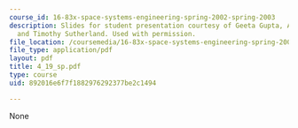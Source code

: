 ```yaml
---
course_id: 16-83x-space-systems-engineering-spring-2002-spring-2003
description: Slides for student presentation courtesy of Geeta Gupta, Amy Schonsheck,
  and Timothy Sutherland. Used with permission.
file_location: /coursemedia/16-83x-space-systems-engineering-spring-2002-spring-2003/892016e6f7f1882976292377be2c1494_4_19_sp.pdf
file_type: application/pdf
layout: pdf
title: 4_19_sp.pdf
type: course
uid: 892016e6f7f1882976292377be2c1494

---
```

None